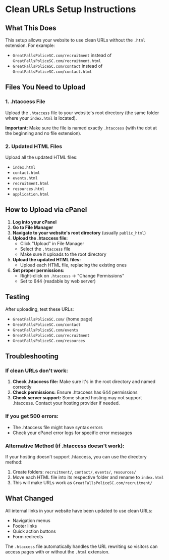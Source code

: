 # Clean URLs Setup Instructions

## What This Does
This setup allows your website to use clean URLs without the `.html` extension. For example:
- `GreatFallsPoliceSC.com/recruitment` instead of `GreatFallsPoliceSC.com/recruitment.html`
- `GreatFallsPoliceSC.com/contact` instead of `GreatFallsPoliceSC.com/contact.html`

## Files You Need to Upload

### 1. .htaccess File
Upload the `.htaccess` file to your website's root directory (the same folder where your `index.html` is located).

**Important:** Make sure the file is named exactly `.htaccess` (with the dot at the beginning and no file extension).

### 2. Updated HTML Files
Upload all the updated HTML files:
- `index.html`
- `contact.html`
- `events.html`
- `recruitment.html`
- `resources.html`
- `application.html`

## How to Upload via cPanel

1. **Log into your cPanel**
2. **Go to File Manager**
3. **Navigate to your website's root directory** (usually `public_html`)
4. **Upload the .htaccess file:**
   - Click "Upload" in File Manager
   - Select the `.htaccess` file
   - Make sure it uploads to the root directory
5. **Upload the updated HTML files:**
   - Upload each HTML file, replacing the existing ones
6. **Set proper permissions:**
   - Right-click on `.htaccess` → "Change Permissions"
   - Set to 644 (readable by web server)

## Testing

After uploading, test these URLs:
- `GreatFallsPoliceSC.com/` (home page)
- `GreatFallsPoliceSC.com/contact`
- `GreatFallsPoliceSC.com/events`
- `GreatFallsPoliceSC.com/recruitment`
- `GreatFallsPoliceSC.com/resources`

## Troubleshooting

### If clean URLs don't work:
1. **Check .htaccess file:** Make sure it's in the root directory and named correctly
2. **Check permissions:** Ensure .htaccess has 644 permissions
3. **Check server support:** Some shared hosting may not support .htaccess. Contact your hosting provider if needed.

### If you get 500 errors:
- The .htaccess file might have syntax errors
- Check your cPanel error logs for specific error messages

### Alternative Method (if .htaccess doesn't work):
If your hosting doesn't support .htaccess, you can use the directory method:
1. Create folders: `recruitment/`, `contact/`, `events/`, `resources/`
2. Move each HTML file into its respective folder and rename to `index.html`
3. This will make URLs work as `GreatFallsPoliceSC.com/recruitment/`

## What Changed

All internal links in your website have been updated to use clean URLs:
- Navigation menus
- Footer links
- Quick action buttons
- Form redirects

The `.htaccess` file automatically handles the URL rewriting so visitors can access pages with or without the `.html` extension.
